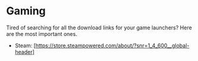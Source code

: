 # Gaming
Tired of searching for all the download links for your game launchers? Here are the most important ones.
- Steam: [https://store.steampowered.com/about/?snr=1_4_600__global-header]
